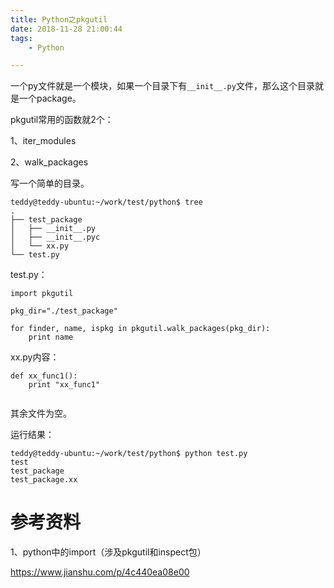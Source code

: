 ```yaml
---
title: Python之pkgutil
date: 2018-11-28 21:00:44
tags:
	- Python

---
```




一个py文件就是一个模块，如果一个目录下有`__init__.py`文件，那么这个目录就是一个package。



pkgutil常用的函数就2个：

1、iter_modules

2、walk_packages



写一个简单的目录。

```
teddy@teddy-ubuntu:~/work/test/python$ tree
.
├── test_package
│   ├── __init__.py
│   ├── __init__.pyc
│   └── xx.py
└── test.py
```

test.py：

```
import pkgutil

pkg_dir="./test_package"

for finder, name, ispkg in pkgutil.walk_packages(pkg_dir):
	print name
```

xx.py内容：

```
def xx_func1():
	print "xx_func1"
	
```

其余文件为空。

运行结果：

```
teddy@teddy-ubuntu:~/work/test/python$ python test.py 
test
test_package
test_package.xx
```



# 参考资料

1、python中的import（涉及pkgutil和inspect包）

https://www.jianshu.com/p/4c440ea08e00

